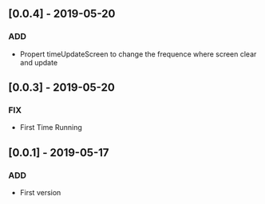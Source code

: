 
## [0.0.4] - 2019-05-20
### ADD
- Propert timeUpdateScreen to change the frequence where screen clear and update

## [0.0.3] - 2019-05-20
### FIX
- First Time Running 

## [0.0.1] - 2019-05-17
### ADD
- First version